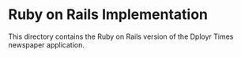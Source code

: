 # Ruby on Rails Implementation

This directory contains the Ruby on Rails version of the Dployr Times newspaper application.